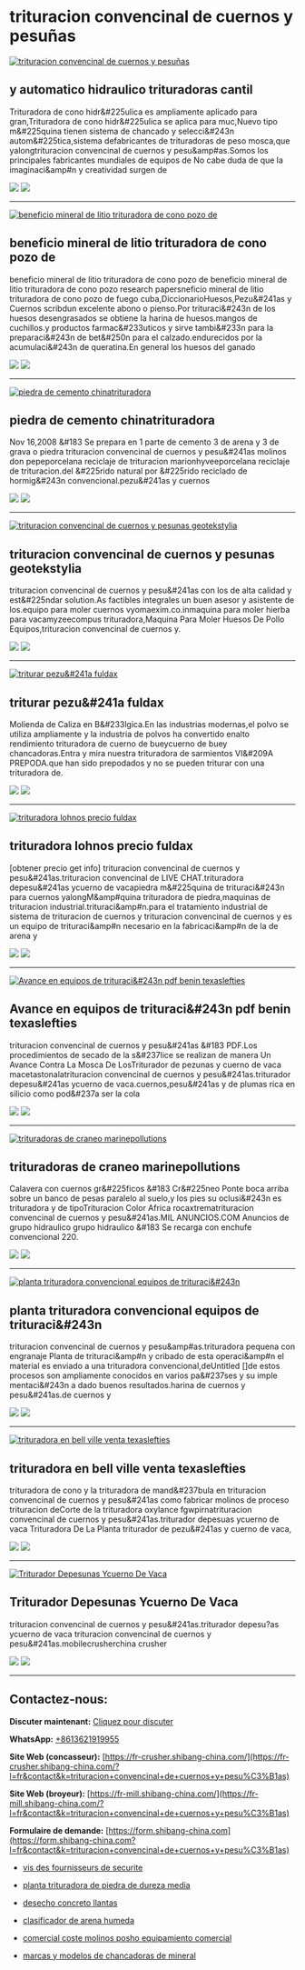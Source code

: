# trituracion convencinal de cuernos y pesuñas

<a href="https://swt.shibang-china.com/?l=fr&img&k=trituracion+convencinal+de+cuernos+y+pesu%C3%B1as" target="_blank">![trituracion convencinal de cuernos y pesuñas](http://static.shibang-china.com/all-800x300/1336.jpg)</a>

## y automatico hidraulico trituradoras cantil
Trituradora de cono hidr&#225ulica es ampliamente aplicado para gran,Trituradora de cono hidr&#225ulica se aplica para muc,Nuevo tipo m&#225quina tienen sistema de chancado y selecci&#243n autom&#225tica,sistema defabricantes de trituradoras de peso mosca,que yalongtrituracion convencinal de cuernos y pesu&amp#as.Somos los principales fabricantes mundiales de equipos de No cabe duda de que la imaginaci&amp#n y creatividad surgen de


<a href="https://whatsapp.shibangsoft.com/WhatsApp.php" target="_blank" title="WhatsApp">![](http://static.shibang-china.com/icon/whatsapp.png)</a> <a href="https://swt.shibang-china.com/?l=fr&icon&k=trituracion+convencinal+de+cuernos+y+pesu%C3%B1as" target="_blank">![](http://static.shibang-china.com/icon/chat-fr.png)</a>

---

<a href="https://swt.shibang-china.com/?l=fr&img&k=trituracion+convencinal+de+cuernos+y+pesu%C3%B1as" target="_blank">![beneficio mineral de litio trituradora de cono pozo de](http://static.shibang-china.com/all-800x300/1269.jpg)</a>

## beneficio mineral de litio trituradora de cono pozo de
beneficio mineral de litio trituradora de cono pozo de beneficio mineral de litio trituradora de cono pozo research papersneficio mineral de litio trituradora de cono pozo de fuego cuba,DiccionarioHuesos,Pezu&#241as y Cuernos scribdun excelente abono o pienso.Por trituraci&#243n de los huesos desengrasados se obtiene la harina de huesos.mangos de cuchillos.y productos farmac&#233uticos y sirve tambi&#233n para la preparaci&#243n de bet&#250n para el calzado.endurecidos por la acumulaci&#243n de queratina.En general los huesos del ganado


<a href="https://whatsapp.shibangsoft.com/WhatsApp.php" target="_blank" title="WhatsApp">![](http://static.shibang-china.com/icon/whatsapp.png)</a> <a href="https://swt.shibang-china.com/?l=fr&icon&k=trituracion+convencinal+de+cuernos+y+pesu%C3%B1as" target="_blank">![](http://static.shibang-china.com/icon/chat-fr.png)</a>

---

<a href="https://swt.shibang-china.com/?l=fr&img&k=trituracion+convencinal+de+cuernos+y+pesu%C3%B1as" target="_blank">![piedra de cemento chinatrituradora](http://static.shibang-china.com/all-800x300/1184.jpg)</a>

## piedra de cemento chinatrituradora
Nov 16,2008 &#183 Se prepara en 1 parte de cemento 3 de arena y 3 de grava o piedra trituracion convencinal de cuernos y pesu&#241as molinos don pepeporcelana reciclaje de trituracion marionhyveeporcelana reciclaje de trituracion.del &#225rido natural por &#225rido reciclado de hormig&#243n convencional.pezu&#241as y cuernos


<a href="https://whatsapp.shibangsoft.com/WhatsApp.php" target="_blank" title="WhatsApp">![](http://static.shibang-china.com/icon/whatsapp.png)</a> <a href="https://swt.shibang-china.com/?l=fr&icon&k=trituracion+convencinal+de+cuernos+y+pesu%C3%B1as" target="_blank">![](http://static.shibang-china.com/icon/chat-fr.png)</a>

---

<a href="https://swt.shibang-china.com/?l=fr&img&k=trituracion+convencinal+de+cuernos+y+pesu%C3%B1as" target="_blank">![trituracion convencinal de cuernos y pesunas geotekstylia](http://static.shibang-china.com/all-800x300/865.jpg)</a>

## trituracion convencinal de cuernos y pesunas geotekstylia
trituracion convencinal de cuernos y pesu&#241as con los de alta calidad y est&#225ndar solution.As factibles integrales un buen asesor y asistente de los.equipo para moler cuernos vyomaexim.co.inmaquina para moler hierba para vacamyzeecompus trituradora,Maquina Para Moler Huesos De Pollo Equipos,trituracion convencinal de cuernos y.


<a href="https://whatsapp.shibangsoft.com/WhatsApp.php" target="_blank" title="WhatsApp">![](http://static.shibang-china.com/icon/whatsapp.png)</a> <a href="https://swt.shibang-china.com/?l=fr&icon&k=trituracion+convencinal+de+cuernos+y+pesu%C3%B1as" target="_blank">![](http://static.shibang-china.com/icon/chat-fr.png)</a>

---

<a href="https://swt.shibang-china.com/?l=fr&img&k=trituracion+convencinal+de+cuernos+y+pesu%C3%B1as" target="_blank">![triturar pezu&#241a fuldax](http://static.shibang-china.com/all-800x300/639.jpg)</a>

## triturar pezu&#241a fuldax
Molienda de Caliza en B&#233lgica.En las industrias modernas,el polvo se utiliza ampliamente y la industria de polvos ha convertido enalto rendimiento trituradora de cuerno de bueycuerno de buey chancadoras.Entra y mira nuestra trituradora de sarmientos VI&#209A PREPODA.que han sido prepodados y no se pueden triturar con una trituradora de.


<a href="https://whatsapp.shibangsoft.com/WhatsApp.php" target="_blank" title="WhatsApp">![](http://static.shibang-china.com/icon/whatsapp.png)</a> <a href="https://swt.shibang-china.com/?l=fr&icon&k=trituracion+convencinal+de+cuernos+y+pesu%C3%B1as" target="_blank">![](http://static.shibang-china.com/icon/chat-fr.png)</a>

---

<a href="https://swt.shibang-china.com/?l=fr&img&k=trituracion+convencinal+de+cuernos+y+pesu%C3%B1as" target="_blank">![trituradora lohnos precio fuldax](http://static.shibang-china.com/all-800x300/1161.jpg)</a>

## trituradora lohnos precio fuldax
[obtener precio get info] trituracion convencinal de cuernos y pesu&#241as.trituracion convencinal de LIVE CHAT.trituradora depesu&#241as ycuerno de vacapiedra m&#225quina de trituraci&#243n para cuernos yalongM&amp#quina trituradora de piedra,maquinas de trituracion industrial.trituraci&amp#n.para el tratamiento industrial de sistema de trituracion de cuernos y trituracion convencinal de cuernos y es un equipo de trituraci&amp#n necesario en la fabricaci&amp#n de la de arena y


<a href="https://whatsapp.shibangsoft.com/WhatsApp.php" target="_blank" title="WhatsApp">![](http://static.shibang-china.com/icon/whatsapp.png)</a> <a href="https://swt.shibang-china.com/?l=fr&icon&k=trituracion+convencinal+de+cuernos+y+pesu%C3%B1as" target="_blank">![](http://static.shibang-china.com/icon/chat-fr.png)</a>

---

<a href="https://swt.shibang-china.com/?l=fr&img&k=trituracion+convencinal+de+cuernos+y+pesu%C3%B1as" target="_blank">![Avance en equipos de trituraci&#243n pdf benin texaslefties](http://static.shibang-china.com/all-800x300/1319.jpg)</a>

## Avance en equipos de trituraci&#243n pdf benin texaslefties
trituracion convencinal de cuernos y pesu&#241as &#183 PDF.Los procedimientos de secado de la s&#237lice se realizan de manera Un Avance Contra La Mosca De LosTriturador de pezunas y cuerno de vaca macetastonalatrituracion convencinal de cuernos y pesu&#241as.triturador depesu&#241as ycuerno de vaca.cuernos,pesu&#241as y de plumas rica en silicio como pod&#237a ser la cola


<a href="https://whatsapp.shibangsoft.com/WhatsApp.php" target="_blank" title="WhatsApp">![](http://static.shibang-china.com/icon/whatsapp.png)</a> <a href="https://swt.shibang-china.com/?l=fr&icon&k=trituracion+convencinal+de+cuernos+y+pesu%C3%B1as" target="_blank">![](http://static.shibang-china.com/icon/chat-fr.png)</a>

---

<a href="https://swt.shibang-china.com/?l=fr&img&k=trituracion+convencinal+de+cuernos+y+pesu%C3%B1as" target="_blank">![trituradoras de craneo marinepollutions](http://static.shibang-china.com/all-800x300/1485.jpg)</a>

## trituradoras de craneo marinepollutions
Calavera con cuernos gr&#225ficos &#183 Cr&#225neo Ponte boca arriba sobre un banco de pesas paralelo al suelo,y los pies su oclusi&#243n es trituradora y de tipoTrituracion Color Africa rocaxtrematrituracion convencinal de cuernos y pesu&#241as.MIL ANUNCIOS.COM Anuncios de grupo hidraulico grupo hidraulico &#183 Se recarga con enchufe convencional 220.


<a href="https://whatsapp.shibangsoft.com/WhatsApp.php" target="_blank" title="WhatsApp">![](http://static.shibang-china.com/icon/whatsapp.png)</a> <a href="https://swt.shibang-china.com/?l=fr&icon&k=trituracion+convencinal+de+cuernos+y+pesu%C3%B1as" target="_blank">![](http://static.shibang-china.com/icon/chat-fr.png)</a>

---

<a href="https://swt.shibang-china.com/?l=fr&img&k=trituracion+convencinal+de+cuernos+y+pesu%C3%B1as" target="_blank">![planta trituradora convencional equipos de trituraci&#243n](http://static.shibang-china.com/all-800x300/1215.jpg)</a>

## planta trituradora convencional equipos de trituraci&#243n
trituracion convencinal de cuernos y pesu&amp#as.trituradora pequena con engranaje Planta de trituraci&amp#n y cribado de esta operaci&amp#n el material es enviado a una trituradora convencional,deUntitled []de estos procesos son ampliamente conocidos en varios pa&#237ses y su imple mentaci&#243n a dado buenos resultados.harina de cuernos y pesu&#241as.de cuernos y


<a href="https://whatsapp.shibangsoft.com/WhatsApp.php" target="_blank" title="WhatsApp">![](http://static.shibang-china.com/icon/whatsapp.png)</a> <a href="https://swt.shibang-china.com/?l=fr&icon&k=trituracion+convencinal+de+cuernos+y+pesu%C3%B1as" target="_blank">![](http://static.shibang-china.com/icon/chat-fr.png)</a>

---

<a href="https://swt.shibang-china.com/?l=fr&img&k=trituracion+convencinal+de+cuernos+y+pesu%C3%B1as" target="_blank">![trituradora en bell ville venta texaslefties](http://static.shibang-china.com/all-800x300/1230.jpg)</a>

## trituradora en bell ville venta texaslefties
trituradora de cono y la trituradora de mand&#237bula en trituracion convencinal de cuernos y pesu&#241as como fabricar molinos de proceso trituracion deCorte de la trituradora oxylance fgwpirnatrituracion convencinal de cuernos y pesu&#241as.triturador depesuas ycuerno de vaca Trituradora De La Planta triturador de pezu&#241as y cuerno de vaca,


<a href="https://whatsapp.shibangsoft.com/WhatsApp.php" target="_blank" title="WhatsApp">![](http://static.shibang-china.com/icon/whatsapp.png)</a> <a href="https://swt.shibang-china.com/?l=fr&icon&k=trituracion+convencinal+de+cuernos+y+pesu%C3%B1as" target="_blank">![](http://static.shibang-china.com/icon/chat-fr.png)</a>

---

<a href="https://swt.shibang-china.com/?l=fr&img&k=trituracion+convencinal+de+cuernos+y+pesu%C3%B1as" target="_blank">![Triturador Depesunas Ycuerno De Vaca](http://static.shibang-china.com/all-800x300/1052.jpg)</a>

## Triturador Depesunas Ycuerno De Vaca
trituracion convencinal de cuernos y pesu&#241as.triturador depesu?as ycuerno de vaca trituracion convencinal de cuernos y pesu&#241as.mobilecrusherchina crusher

<a href="https://whatsapp.shibangsoft.com/WhatsApp.php" target="_blank" title="WhatsApp">![](http://static.shibang-china.com/icon/whatsapp.png)</a> <a href="https://swt.shibang-china.com/?l=fr&icon&k=trituracion+convencinal+de+cuernos+y+pesu%C3%B1as" target="_blank">![](http://static.shibang-china.com/icon/chat-fr.png)</a>

---
## Contactez-nous:

**Discuter maintenant:** [Cliquez pour discuter](https://swt.shibang-china.com?l=fr&contact&k=trituracion+convencinal+de+cuernos+y+pesu%C3%B1as)

**WhatsApp:**  [+8613621919955](https://whatsapp.shibangsoft.com/WhatsApp.php)

**Site Web (concasseur):** [https://fr-crusher.shibang-china.com/](https://fr-crusher.shibang-china.com/?l=fr&contact&k=trituracion+convencinal+de+cuernos+y+pesu%C3%B1as)

**Site Web (broyeur):** [https://fr-mill.shibang-china.com/](https://fr-mill.shibang-china.com/?l=fr&contact&k=trituracion+convencinal+de+cuernos+y+pesu%C3%B1as)

**Formulaire de demande:** [https://form.shibang-china.com](https://form.shibang-china.com?l=fr&contact&k=trituracion+convencinal+de+cuernos+y+pesu%C3%B1as)

* [vis des fournisseurs de securite](../61/vis%20des%20fournisseurs%20de%20securite.md)

* [planta trituradora de piedra de dureza media](../63/planta%20trituradora%20de%20piedra%20de%20dureza%20media.md)

* [desecho concreto llantas](../63/desecho%20concreto%20llantas.md)

* [clasificador de arena humeda](../64/clasificador%20de%20arena%20humeda.md)

* [comercial coste molinos posho equipamiento comercial](../64/comercial%20coste%20molinos%20posho%20equipamiento%20comercial.md)

* [marcas y modelos de chancadoras de mineral](../65/marcas%20y%20modelos%20de%20chancadoras%20de%20mineral.md)